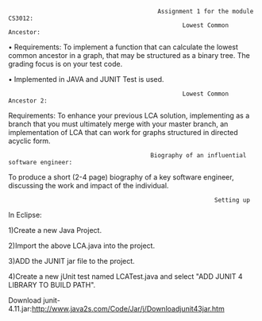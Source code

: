                                               Assignment 1 for the module CS3012:
                                                     Lowest Common Ancestor: 


•	Requirements: To implement a function that can calculate the lowest common ancestor in a graph, that may be structured as a binary tree. The grading focus is on your test code.

•	Implemented in JAVA and JUNIT Test is used.


                                                     Lowest Common Ancestor 2:
 
 Requirements: To enhance your previous LCA solution, implementing as a branch that you must ultimately merge with your master branch, 
 an implementation of LCA that can work for graphs structured in directed acyclic form.
 
                                            Biography of an influential software engineer:
                                            
 To produce a short (2-4 page) biography of a key software engineer, discussing the work and impact  of the individual.

                                                              Setting up

In Eclipse:

1)Create a new Java Project.

2)Import the above LCA.java into the project.

3)ADD the JUNIT jar file to the project.

4)Create a new jUnit test named LCATest.java and select "ADD JUNIT 4 LIBRARY TO BUILD PATH".

 Download junit-4.11.jar:http://www.java2s.com/Code/Jar/j/Downloadjunit43jar.htm


